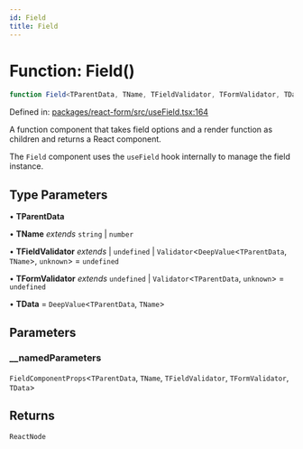```yaml
---
id: Field
title: Field
---
```


# Function: Field()

```ts
function Field<TParentData, TName, TFieldValidator, TFormValidator, TData>(__namedParameters): ReactNode
```

Defined in: [packages/react-form/src/useField.tsx:164](https://github.com/TanStack/form/blob/main/packages/react-form/src/useField.tsx#L164)

A function component that takes field options and a render function as children and returns a React component.

The `Field` component uses the `useField` hook internally to manage the field instance.

## Type Parameters

• **TParentData**

• **TName** *extends* `string` \| `number`

• **TFieldValidator** *extends* 
  \| `undefined`
  \| `Validator`\<`DeepValue`\<`TParentData`, `TName`\>, `unknown`\> = `undefined`

• **TFormValidator** *extends* `undefined` \| `Validator`\<`TParentData`, `unknown`\> = `undefined`

• **TData** = `DeepValue`\<`TParentData`, `TName`\>

## Parameters

### \_\_namedParameters

`FieldComponentProps`\<`TParentData`, `TName`, `TFieldValidator`, `TFormValidator`, `TData`\>

## Returns

`ReactNode`
